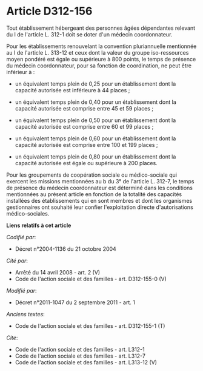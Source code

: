 # Article D312-156

Tout établissement hébergeant des personnes âgées dépendantes relevant du I de l'article L. 312-1 doit se doter d'un médecin
coordonnateur. 

Pour les établissements renouvelant la convention pluriannuelle mentionnée au I de l'article L. 313-12 et ceux dont la valeur
du groupe iso-ressources moyen pondéré est égale ou supérieure à 800 points, le temps de présence du médecin coordonnateur,
pour sa fonction de coordination, ne peut être inférieur à :

- un équivalent temps plein de 0,25 pour un établissement dont la capacité autorisée est inférieure à 44 places ;

- un équivalent temps plein de 0,40 pour un établissement dont la capacité autorisée est comprise entre 45 et 59 places ;

- un équivalent temps plein de 0,50 pour un établissement dont la capacité autorisée est comprise entre 60 et 99 places ;

- un équivalent temps plein de 0,60 pour un établissement dont la capacité autorisée est comprise entre 100 et 199 places ;

- un équivalent temps plein de 0,80 pour un établissement dont la capacité autorisée est égale ou supérieure à 200 places. 

Pour les groupements de coopération sociale ou médico-sociale qui exercent les missions mentionnées au b du 3° de l'article
L. 312-7, le temps de présence du médecin coordonnateur est déterminé dans les conditions mentionnées au présent article en
fonction de la totalité des capacités installées des établissements qui en sont membres et dont les organismes gestionnaires
ont souhaité leur confier l'exploitation directe d'autorisations médico-sociales.

**Liens relatifs à cet article**

_Codifié par_:

  - Décret n°2004-1136 du 21 octobre 2004

_Cité par_:

  - Arrêté du 14 avril 2008 - art. 2 (V)
  - Code de l'action sociale et des familles - art. D312-155-0 (V)

_Modifié par_:

  - Décret n°2011-1047 du 2 septembre 2011 - art. 1

_Anciens textes_:

  - Code de l'action sociale et des familles - art. D312-155-1 (T)

_Cite_:

  - Code de l'action sociale et des familles - art. L312-1
  - Code de l'action sociale et des familles - art. L312-7
  - Code de l'action sociale et des familles - art. L313-12 (V)
